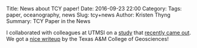 Title: News about TCY paper!
Date: 2016-09-23 22:00
Category:
Tags: paper, oceanography, news
Slug: tcy+news
Author: Kristen Thyng
Summary: TCY Paper in the News


I collaborated with colleagues at UTMSI on a [study](http://www.sciencedirect.com/science/article/pii/S0025326X16303964) that [recently came out](http://kristenthyng.com/blog/2016/07/25/tcy_paper/). We got a [nice writeup](https://geonews.tamu.edu/news/2016/08/kristen-thyng-texas-tarball.php) by the Texas A&M College of Geosciences!
